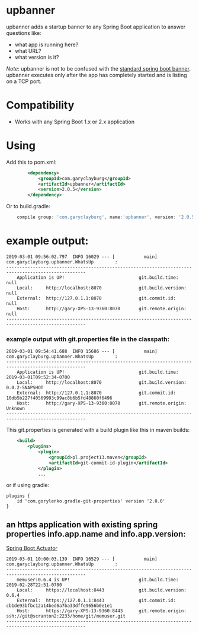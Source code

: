 # upbanner

upbanner adds a startup banner to any Spring Boot application to answer questions like:
- what app is running here?
- what URL?
- what version is it?

*Note*: upbanner is not to be confused with the [standard spring boot banner](https://docs.spring.io/spring-boot/docs/current/reference/html/boot-features-spring-application.html).  upbanner executes only after the app has completely started and is listing on a TCP port.

# Compatibility
- Works with any Spring Boot 1.x or 2.x application

# Using
Add this to pom.xml:
```xml
        <dependency>
            <groupId>com.garyclayburg</groupId>
            <artifactId>upbanner</artifactId>
            <version>2.0.5</version>
        </dependency>
```
Or to build.gradle:

```groovy
    compile group: 'com.garyclayburg', name:'upbanner', version: '2.0.5'
```
# example output:

```
2019-03-01 09:56:02.797  INFO 16029 --- [           main] com.garyclayburg.upbanner.WhatsUp        : 
----------------------------------------------------------------------------------------------------
    Application is UP!                            git.build.time:    null
    Local:     http://localhost:8070              git.build.version: null
    External:  http://127.0.1.1:8070              git.commit.id:     null
    Host:      http://gary-XPS-13-9360:8070       git.remote.origin: null
----------------------------------------------------------------------------------------------------
```

### example output with git.properties file in the classpath:

```
2019-03-01 09:54:41.688  INFO 15686 --- [           main] com.garyclayburg.upbanner.WhatsUp        : 
----------------------------------------------------------------------------------------------------
    Application is UP!                            git.build.time:    2019-03-01T09:52:34-0700
    Local:     http://localhost:8070              git.build.version: 0.0.2-SNAPSHOT
    External:  http://127.0.1.1:8070              git.commit.id:     10db5b227f40569993c99ac8b6b5fd48860f6496
    Host:      http://gary-XPS-13-9360:8070       git.remote.origin: Unknown
----------------------------------------------------------------------------------------------------
```
This git.properties is generated with a build plugin like this in maven builds:
```xml
    <build>
        <plugins>
            <plugin>
                <groupId>pl.project13.maven</groupId>
                <artifactId>git-commit-id-plugin</artifactId>
            </plugin>
            ...
```
or if using gradle:
```
plugins {
    id 'com.gorylenko.gradle-git-properties' version '2.0.0'
}
```

## an https application with existing spring properties info.app.name and info.app.version:
[Spring Boot Actuator](https://www.baeldung.com/spring-boot-actuators)

```
2019-03-01 10:00:03.139  INFO 16529 --- [           main] com.garyclayburg.upbanner.WhatsUp        : 
----------------------------------------------------------------------------------------------------
    memuser:0.6.4 is UP!                          git.build.time:    2019-02-28T22:51-0700
    Local:     https://localhost:8443             git.build.version: 0.6.4
    External:  https://127.0.1.1:8443             git.commit.id:     cb1de93bfbc12a14bed6a7ba33dffe9656b0e1e1
    Host:      https://gary-XPS-13-9360:8443      git.remote.origin: ssh://git@scranton2:2233/home/git/memuser.git
----------------------------------------------------------------------------------------------------

``` 

